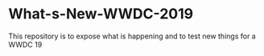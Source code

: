 # What-s-New-WWDC-2019
This repository is to expose what is happening and to test new things for a WWDC 19
